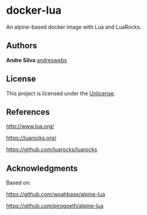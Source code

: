 # docker-lua

An alpine-based docker image with Lua and LuaRocks.


## Authors

**Andre Silva** [andreswebs](https://github.com/andreswebs)


## License

This project is licensed under the [Unlicense](UNLICENSE.md).


## References

<http://www.lua.org/>

<https://luarocks.org/>

<https://github.com/luarocks/luarocks>


## Acknowledgments

Based on:

<https://github.com/woahbase/alpine-lua>

<https://github.com/pirogoeth/alpine-lua>
